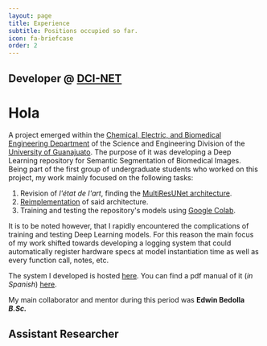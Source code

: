 ```yaml
---
layout: page
title: Experience
subtitle: Positions occupied so far.
icon: fa-briefcase
order: 2
---
```


## Developer @ [DCI-NET](https://github.com/DCI-NET)
# Hola
A project emerged within the [Chemical, Electric, and Biomedical Engineering Department](http://www.dci.ugto.mx/diqeb/) of the Science and Engineering Division of the [University of Guanajuato](https://www.ugto.mx/). The purpose of it was developing a Deep Learning repository for Semantic Segmentation of Biomedical Images. Being part of the first group of undergraduate students who worked on this project, my work mainly focused on the following tasks:

1. Revision of *l'état de l'art*, finding the [MultiResUNet architecture](https://github.com/nibtehaz/MultiResUNet).
2. [Reimplementation](https://github.com/gmagannaDevelop/MyMultiResUNet) of said architecture.
3. Training and testing the repository's models using [Google Colab](https://colab.research.google.com/notebooks/intro.ipynb). 

It is to be noted however, that I rapidly encountered the complications of training and testing Deep Learning models. For this reason the main focus of my work shifted towards developing a logging system that could automatically register  hardware specs at model instantiation time as well as every function call, notes, etc.

The system I developed is hosted [here](https://github.com/gmagannaDevelop/segnet/blob/callback_test/segnet/utils/Segmed.py). You can find a pdf manual of it (_in Spanish_) [here](/assets/docs/Segmed_Class_Example.pdf).

My main collaborator and mentor during this period was **Edwin Bedolla _B.Sc._**  <a href="https://github.com/edwinb-ai" class="icon-b fa-github"></a> <a href="mailto:developeredwin@gmail.com" class="icon fa-envelope"></a>





## Assistant Researcher

